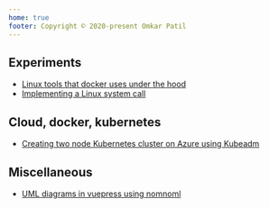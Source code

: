 ```yaml
---
home: true
footer: Copyright © 2020-present Omkar Patil
---
```


## Experiments

* [Linux tools that docker uses under the hood](experiments/linux-tools-docker)
* [Implementing a Linux system call](experiments/linux-system-call)

## Cloud, docker, kubernetes

* [Creating two node Kubernetes cluster on Azure using Kubeadm](cloud/kubernetes-on-azure)

## Miscellaneous

* [UML diagrams in vuepress using nomnoml](misc/nomnoml-in-vuepress)
